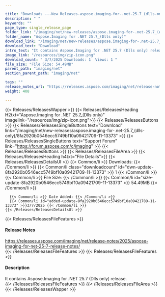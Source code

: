 ```yaml
---

title: "Downloads ---New Releases-aspose.imaging-for-.net-25.7_(dlls-only)"
description: " "
keywords: ""
page_type: single_release_page
folder_link: "/imaging/net/new-releases/aspose.imaging-for-.net-25.7_(dlls-only)/"
folder_name: "Aspose.Imaging for .NET 25.7_(Dlls only)"
download_link: "/imaging/net/new-releases/aspose.imaging-for-.net-25.7_(dlls-only)/8fa2920b0546ecc5749bf10a09421709-11-13373"
download_text: "Download"
intro_text: "It contains Aspose.Imaging for .NET 25.7 (Dlls only) release."
image_link: "/resources/img/zip-icon.png"
download_count: " 3/7/2025 Downloads: 1  Views: 1 "
file_size: "File Size: 54.49MB"
parent_path: "imaging/net"
section_parent_path: "imaging/net"

tags: ""
release_notes_url: "https://releases.aspose.com/imaging/net/release-notes/2025/aspose-imaging-for-net-25-7-release-notes/"
weight: 408

---
```


{{< Releases/ReleasesWapper >}}
  {{< Releases/ReleasesHeading H2txt="Aspose.Imaging for .NET 25.7_(Dlls only)" imagelink="/resources/img/zip-icon.png">}}
  {{< Releases/ReleasesButtons >}}
    {{< Releases/ReleasesSingleButtons text="Download" link="/imaging/net/new-releases/aspose.imaging-for-.net-25.7_(dlls-only)/8fa2920b0546ecc5749bf10a09421709-11-13373" >}}
    {{< Releases/ReleasesSingleButtons text="Support Forum" link="https://forum.aspose.com/c/imaging" >}}
  {{< Releases/ReleasesButtons >}}
  {{< Releases/ReleasesFileArea >}}
    {{< Releases/ReleasesHeading h4txt="File Details">}}
    {{< Releases/ReleasesDetailsUl >}}
      {{< Common/li >}} Downloads: {{< /Common/li >}}
      {{< Common/li class="downloadcount" id="dwn-update-8fa2920b0546ecc5749bf10a09421709-11-13373" >}} 1 {{< /Common/li >}}
      {{< Common/li >}} File Size: {{< /Common/li >}}
      {{< Common/li id="size-update-8fa2920b0546ecc5749bf10a09421709-11-13373" >}} 54.49MB {{< /Common/li >}}

      {{< Common/li >}} Date Added: {{< /Common/li >}}
      {{< Common/li id="added-update-8fa2920b0546ecc5749bf10a09421709-11-13373" >}}3/7/2025 {{< /Common/li >}}
    {{< /Releases/ReleasesDetailsUl >}}

  {{< Releases/ReleasesFileFeatures >}}
      <h4>Release Notes</h4><div><a href='https://releases.aspose.com/imaging/net/release-notes/2025/aspose-imaging-for-net-25-7-release-notes/'>https://releases.aspose.com/imaging/net/release-notes/2025/aspose-imaging-for-net-25-7-release-notes/</a></div>
  {{< /Releases/ReleasesFileFeatures >}}
  {{< Releases/ReleasesFileFeatures >}}
      <h4>Description</h4><div class="HTMLDescription">It contains Aspose.Imaging for .NET 25.7 (Dlls only) release.</div>
  {{< /Releases/ReleasesFileFeatures >}}
 {{< /Releases/ReleasesFileArea >}}
{{< /Releases/ReleasesWapper >}}


